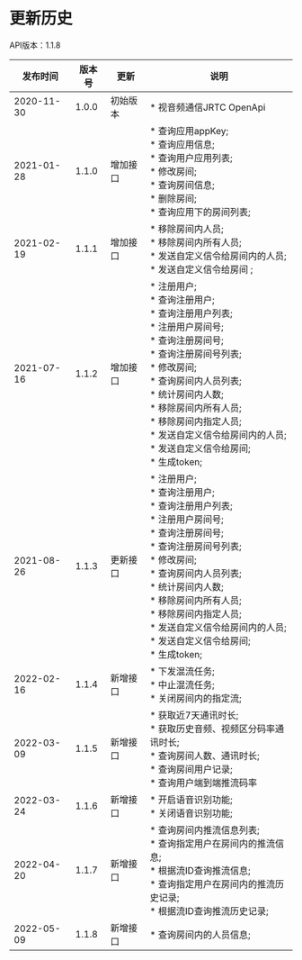 # 更新历史 #
API版本：1.1.8

|发布时间|版本号|更新|说明|
|---|---|---|---|
|2020-11-30   |1.0.0   |初始版本       |* 视音频通信JRTC OpenApi |
|2021-01-28   |1.1.0   |增加接口       |* 查询应用appKey;<br>* 查询应用信息;<br>* 查询用户应用列表;<br>* 修改房间;<br>* 查询房间信息;<br>* 删除房间;<br>* 查询应用下的房间列表;<br> |
|2021-02-19   |1.1.1   |增加接口       |* 移除房间内人员;<br>* 移除房间内所有人员;<br>* 发送自定义信令给房间内的人员;<br>* 发送自定义信令给房间 ;<br> |
|2021-07-16   |1.1.2   |增加接口       |* 注册用户;<br>* 查询注册用户;<br>* 查询注册用户列表;<br>* 注册用户房间号;<br>* 查询注册房间号;<br>* 查询注册房间号列表;<br>* 修改房间;<br>* 查询房间内人员列表;<br>* 统计房间内人数;<br>* 移除房间内所有人员;<br>* 移除房间内指定人员;<br>* 发送自定义信令给房间内的人员;<br>* 发送自定义信令给房间;<br>* 生成token;<br> |
|2021-08-26   |1.1.3   |更新接口       |* 注册用户;<br>* 查询注册用户;<br>* 查询注册用户列表;<br>* 注册用户房间号;<br>* 查询注册房间号;<br>* 查询注册房间号列表;<br>* 修改房间;<br>* 查询房间内人员列表;<br>* 统计房间内人数;<br>* 移除房间内所有人员;<br>* 移除房间内指定人员;<br>* 发送自定义信令给房间内的人员;<br>* 发送自定义信令给房间;<br>* 生成token;<br> |
|2022-02-16   |1.1.4   |新增接口       |* 下发混流任务;<br>* 中止混流任务;<br>* 关闭房间内的指定流;|
|2022-03-09   |1.1.5   |新增接口       |* 获取近7天通讯时长;<br>* 获取历史音频、视频区分码率通讯时长;<br>* 查询房间人数、通讯时长;<br>* 查询房间用户记录;<br>* 查询用户端到端推流码率|
|2022-03-24   |1.1.6   |新增接口       |* 开启语音识别功能;<br>* 关闭语音识别功能;|
|2022-04-20   |1.1.7   |新增接口       |* 查询房间内推流信息列表;<br>* 查询指定用户在房间内的推流信息;<br>* 根据流ID查询推流信息;<br>* 查询指定用户在房间内的推流历史记录;<br>* 根据流ID查询推流历史记录;|
|2022-05-09   |1.1.8   |新增接口       |* 查询房间内的人员信息;|
